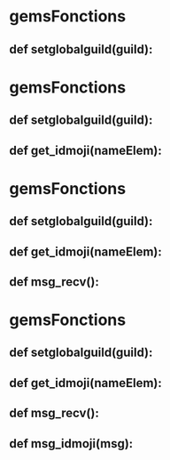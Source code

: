 # gemsFonctions 
## def setglobalguild(guild):

# gemsFonctions 
## def setglobalguild(guild):

## def get_idmoji(nameElem):

# gemsFonctions 
## def setglobalguild(guild):

## def get_idmoji(nameElem):

## def msg_recv():

# gemsFonctions 
## def setglobalguild(guild):

## def get_idmoji(nameElem):

## def msg_recv():

## def msg_idmoji(msg):

